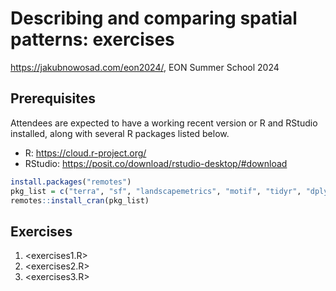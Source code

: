 # Describing and comparing spatial patterns: exercises

<https://jakubnowosad.com/eon2024/>, EON Summer School 2024

## Prerequisites

Attendees are expected to have a working recent version or R and RStudio installed, along with several R packages listed below.

- R: <https://cloud.r-project.org/>
- RStudio: <https://posit.co/download/rstudio-desktop/#download>

```r
install.packages("remotes")
pkg_list = c("terra", "sf", "landscapemetrics", "motif", "tidyr", "dplyr")
remotes::install_cran(pkg_list)
```

## Exercises

1. <exercises1.R>
2. <exercises2.R>
3. <exercises3.R>
